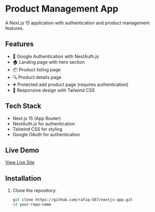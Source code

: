 # Product Management App

A Next.js 15 application with authentication and product management features.

## Features

- 🔐 Google Authentication with NextAuth.js
- 🏠 Landing page with hero section
- 📦 Product listing page
- 🔍 Product details page
- ➕ Protected add product page (requires authentication)
- 🎨 Responsive design with Tailwind CSS

## Tech Stack

- Next.js 15 (App Router)
- NextAuth.js for authentication
- Tailwind CSS for styling
- Google OAuth for authentication

## Live Demo

[View Live Site](https://my-app-green-tau.vercel.app)

## Installation

1. Clone the repository:
   ```bash
   git clone https://github.com/rafiq-567/nextjs-app.git
   cd your-repo-name